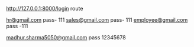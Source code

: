 http://127.0.0.1:8000/login   route 

hr@gmail.com   pass- 111
sales@gmail.com   pass- 111
employee@gmail.com pass -111



madhur.sharma5050@gmail.com   pass 12345678 



